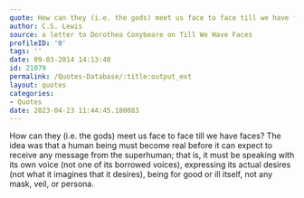 ```yaml
---
quote: How can they (i.e. the gods) meet us face to face till we have faces? The idea was that a human being must become real before it can expect to receive any message from the superhuman; that is, it must be speaking with its own voice (not one of its borrowed voices), expressing its actual desires (not what it imagines that it desires), being for good or ill itself, not any mask, veil, or persona.
author: C.S. Lewis
source: a letter to Dorothea Conybeare on Till We Have Faces
profileID: '0'
tags: ''
date: 09-03-2014 14:13:48
id: 21079
permalink: /Quotes-Database/:title:output_ext
layout: quotes
categories:
- Quotes
date: 2023-04-23 11:44:45.180083
---
```

How can they (i.e. the gods) meet us face to face till we have faces? The idea was that a human being must become real before it can expect to receive any message from the superhuman; that is, it must be speaking with its own voice (not one of its borrowed voices), expressing its actual desires (not what it imagines that it desires), being for good or ill itself, not any mask, veil, or persona.